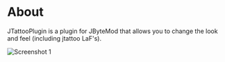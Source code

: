 # About

JTattooPlugin is a plugin for JByteMod that allows you to change the look and feel (including jtattoo LaF's).

![Screenshot 1](https://i.imgur.com/ApqEXuA.png)